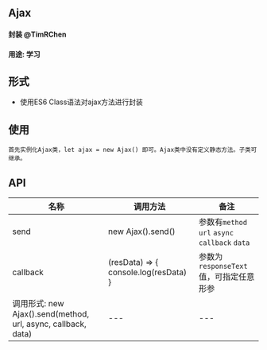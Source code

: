 ## Ajax
#### 封装 @TimRChen
#### 用途: 学习

## 形式
*   使用ES6 Class语法对ajax方法进行封装

## 使用
    首先实例化Ajax类，let ajax = new Ajax() 即可。Ajax类中没有定义静态方法。子类可继承。

## API
| 名称 | 调用方法 | 备注 |
| ---- | ------- | ---- |
| send | new Ajax().send() | 参数有`method` `url` `async` `callback` `data` |
| callback | (resData) => { console.log(resData) } | 参数为`responseText`值，可指定任意形参 | 
|调用形式: new Ajax().send(method, url, async, callback, data)| --- | --- |
